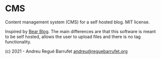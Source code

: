# CMS

Content management system (CMS) for a self hosted blog. MIT license.

Inspired by [Bear Blog](https://bearblog.dev). The main differences are that this software is meant to be self hosted, allows the user to upload files and there is no tag functionality.



(c) 2021 - Andreu Regué Barrufet <andreu@reguebarrufet.org>
